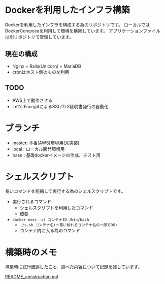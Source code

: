 # Dockerを利用したインフラ構築

Dockerを利用したインフラを構成する為のリポジトリです。
ローカルではDockerComposeを利用して環境を構築しています。
アプリケーションファイルは別リポジトリで管理しています。

## 現在の構成

* Nginx + Rails(Unicorn) + MariaDB
* cronはホスト側のものを利用

## TODO

* AWS上で動作させる
* Let's EncryptによるSSL/TLS証明書発行の自動化

# ブランチ

* master: 本番(AWS)環境用(未実装)
* local : ローカル開発環境用
* base  : 基礎dockerイメージの作成、テスト用

# シェルスクリプト

長いコマンドを短縮して実行する為のシェルスクリプトです。

* 実行されるコマンド
  * シェルスクリプトを利用したコマンド
  * 概要
* `docker exec -it コンテナID /bin/bash`
  * `./s.sh コンテナ名(一意に絞れるコンテナ名の一部でOK)`
  * コンテナ内に入る為のコマンド

# 構築時のメモ

構築時に試行錯誤したこと、調べた内容について記録を残しています。

[README_construction.md](https://github.com/tc-miyatani/my_docker/blob/master/README_construction.md)

